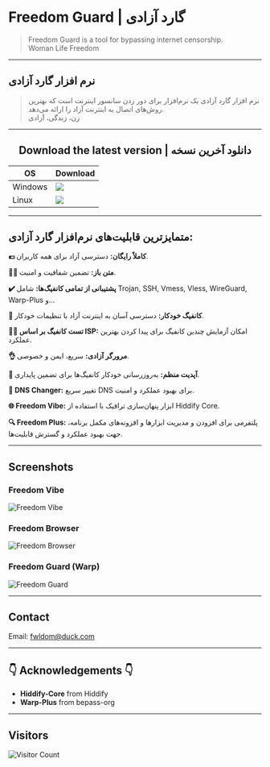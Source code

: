 # Freedom Guard | گارد آزادی

> Freedom Guard is a tool for bypassing internet censorship.<br>
> Woman Life Freedom

---

## نرم افزار گارد آزادی

> نرم افزار گارد آزادی یک نرم‌افزار برای دور زدن سانسور اینترنت است که بهترین روش‌های اتصال به اینترنت آزاد را ارائه می‌دهد.<br>
> زن، زندگی، آزادی

---

## <div align="center">Download the latest version | دانلود آخرین نسخه</div>

<div align=center>
<table>
    <thead align=center>
        <tr>
            <th>OS</th>
            <th>Download</th>
        </tr>
    </thead>
    <tbody align=left>
        <tr>
            <td>Windows</td>
            <td>
                <a href="https://github.com/Freedom-Guard/Freedom-Guard/releases/latest/download/freedom-guard-win.exe"><img src="https://img.shields.io/badge/Setup-x64-2d7d9a.svg?logo=windows"></a><br>
            </td>
        </tr>
        <tr>
            <td>Linux</td>
            <td>
                <a href="https://github.com/Freedom-Guard/Freedom-Guard/releases/latest/download/freedom-guard-linux.deb"><img src="https://img.shields.io/badge/deb-x64-f84e29.svg?logo=linux"> </a><br>
            </td>
        </tr>
    </tbody>
</table>
</div>

---

## متمایزترین قابلیت‌های نرم‌افزار گارد آزادی:

 **💶 کاملاً رایگان:** دسترسی آزاد برای همه کاربران.
 
 **😶‍🌫️ متن باز:** تضمین شفافیت و امنیت.
 
 **✔️ پشتیبانی از تمامی کانفیگ‌ها:** شامل Trojan, SSH, Vmess, Vless, WireGuard, Warp-Plus و...
 
 **🚀 کانفیگ خودکار:** دسترسی آسان به اینترنت آزاد با تنظیمات خودکار.
 
 **👩‍💻 تست کانفیگ بر اساس ISP:** امکان آزمایش چندین کانفیگ برای پیدا کردن بهترین عملکرد.
 
 **👌 مرورگر آزادی:** سریع، ایمن و خصوصی.
 
 **🤖 آپدیت منظم:** به‌روزرسانی خودکار کانفیگ‌ها برای تضمین پایداری.
 
 **📡 DNS Changer:** تغییر سریع DNS برای بهبود عملکرد و امنیت.
 
 **🌐 Freedom Vibe:** ابزار پنهان‌سازی ترافیک با استفاده از Hiddify Core.
 
 **🔍 Freedom Plus:** پلتفرمی برای افزودن و مدیریت ابزارها و افزونه‌های مکمل برنامه، جهت بهبود عملکرد و گسترش قابلیت‌ها.
 
---

## Screenshots

### Freedom Vibe
![Freedom Vibe](https://github.com/fwldom/Freedom-Guard-Electron/assets/111840687/b4bfd007-6ff3-4720-8ee9-48e0520b26ca)

### Freedom Browser
![Freedom Browser](https://github.com/user-attachments/assets/a6c01de3-f214-45be-8dfc-c78ed43f0d40)

### Freedom Guard (Warp)
![Freedom Guard](https://github.com/user-attachments/assets/c0c8aac0-188a-4d0a-9bca-a36fff86af58)

---

## Contact

Email: [fwldom@duck.com](mailto:fwldom@duck.com)

---

## 👇 Acknowledgements 👇

- **Hiddify-Core** from Hiddify<br>
- **Warp-Plus** from bepass-org<br>

---

## Visitors

![Visitor Count](https://profile-counter.glitch.me/Freedom-Guard-Electron/count.svg)
